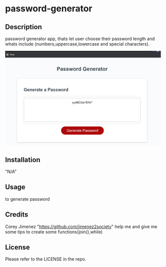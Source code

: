 # password-generator

## Description

password generator app, thats let user choose their password length and whats include (numbers,uppercase,lowercase and special characters).

![App screenshot](/assets/images/password-generator%20.jpg)




## Installation

"N/A"

## Usage

to generate password

## Credits

Corey Jimenez "https://github.com/jimenez2society" help me and give me some tips to create some functions(join(),while)

## License

Please refer to the LICENSE in the repo.
